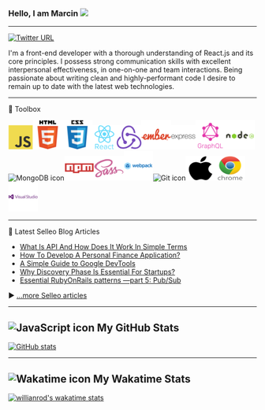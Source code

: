 ### Hello, I am Marcin <img src="https://raw.githubusercontent.com/MartinHeinz/MartinHeinz/master/wave.gif" width="30px">

---

[![Twitter URL](https://img.shields.io/twitter/url?label=Tweet%20me&style=social&url=https%3A%2F%2Ftwitter.com%2Fmarcincholewka)](https://twitter.com/marcincholewka)

I'm a front-end developer with a thorough understanding of React.js and its core principles.
I possess strong communication skills with excellent interpersonal effectiveness, in one-on-one and team interactions.
Being passionate about writing clean and highly-performant code I desire to remain up to date with the latest web technologies.

---

🧰 Toolbox

<img src="https://github.com/devicons/devicon/blob/master/icons/javascript/javascript-original.svg" alt="JavaScript icon" width="50" height="50" /><img src="https://github.com/devicons/devicon/blob/master/icons/html5/html5-original-wordmark.svg" alt="HTML5 icon" width="60" height="60" /><img src="https://github.com/devicons/devicon/blob/master/icons/css3/css3-original-wordmark.svg" alt="CSS3 icon" width="60" height="60" /><img src="https://github.com/devicons/devicon/blob/master/icons/react/react-original-wordmark.svg" alt="React icon" width="50" height="50" /><img src="https://github.com/devicons/devicon/blob/master/icons/redux/redux-original.svg" alt="Redux icon" width="50" height="50" /><img src="https://github.com/devicons/devicon/blob/master/icons/ember/ember-original-wordmark.svg" alt="Ember icon" width="60" height="60" /><img src="https://github.com/devicons/devicon/blob/master/icons/express/express-original-wordmark.svg" alt="Express icon" width="50" height="50" /><img src="https://github.com/devicons/devicon/blob/master/icons/graphql/graphql-plain-wordmark.svg" alt="GraphQL icon" width="60" height="60" /><img src="https://github.com/devicons/devicon/blob/master/icons/nodejs/nodejs-original-wordmark.svg" alt="NodeJS icon" width="60" height="60" /><img src="https://cdn.worldvectorlogo.com/logos/mongodb.svg" alt="MongoDB icon" width="60" height="50" /><img src="https://github.com/devicons/devicon/blob/master/icons/npm/npm-original-wordmark.svg" alt="NPM icon" width="60" height="50" /><img src="https://github.com/devicons/devicon/blob/master/icons/sass/sass-original.svg" alt="SASS icon" width="60" height="50" /><img src="https://github.com/devicons/devicon/blob/master/icons/webpack/webpack-original-wordmark.svg" alt="Webpack icon" width="60" height="60" /><img src="https://cdn.worldvectorlogo.com/logos/git.svg" alt="Git icon" width="60" height="30" /><img src="https://github.com/devicons/devicon/blob/master/icons/apple/apple-original.svg" alt="Apple icon" width="60" height="50" /><img src="https://github.com/devicons/devicon/blob/master/icons/chrome/chrome-original-wordmark.svg" alt="Chrome icon" width="60" height="50" /><img src="https://github.com/devicons/devicon/blob/master/icons/visualstudio/visualstudio-plain-wordmark.svg" alt="VSCode icon" width="60" height="60" />

---

📖 Latest Selleo Blog Articles

<!-- BLOG-POST-LIST:START -->
- [What Is API And How Does It Work In Simple Terms](https://medium.com/selleo/what-is-api-and-how-does-it-work-in-simple-terms-4ad38debc089?source=rss----d0d4ff9f673d---4)
- [How To Develop A Personal Finance Application?](https://medium.com/selleo/how-to-develop-a-personal-finance-application-d832a104c4f1?source=rss----d0d4ff9f673d---4)
- [A Simple Guide to Google DevTools](https://medium.com/selleo/a-simple-guide-to-google-devtools-de8204f430a3?source=rss----d0d4ff9f673d---4)
- [Why Discovery Phase Is Essential For Startups?](https://medium.com/selleo/why-discovery-phase-is-essential-for-startups-c25343559fc7?source=rss----d0d4ff9f673d---4)
- [Essential RubyOnRails patterns —part 5: Pub/Sub](https://medium.com/selleo/essential-rubyonrails-patterns-part-5-pub-sub-22498bca84f0?source=rss----d0d4ff9f673d---4)
<!-- BLOG-POST-LIST:END -->

▶️ [...more Selleo articles](https://selleo.com/blog)

---

## <img src="https://cdn.worldvectorlogo.com/logos/github-icon-1.svg" alt="JavaScript icon" width="60" height="30" /> My GitHub Stats

[![GitHub stats](https://github-readme-stats.vercel.app/api?username=MarcinCholewka&theme=chartreuse-dark&show_icons=true)](https://github.com/anuraghazra/github-readme-stats)

---


## <img src="https://cdn.worldvectorlogo.com/logos/wakatime.svg" alt="Wakatime icon" width="60" height="30" /> My Wakatime Stats

[![willianrod's wakatime stats](https://github-readme-stats.vercel.app/api/wakatime?username=marcin_cholewka)](https://github.com/anuraghazra/github-readme-stats)

